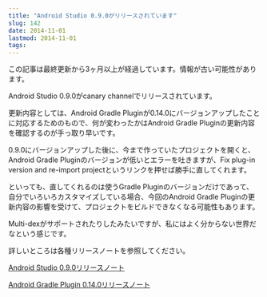```yaml
---
title: "Android Studio 0.9.0がリリースされています"
slug: 142
date: 2014-11-01
lastmod: 2014-11-01
tags: 
---
```


<div id="wppda_alert">この記事は最終更新から3ヶ月以上が経過しています。情報が古い可能性があります。</div><p>Android Studio 0.9.0がcanary channelでリリースされています。</p>
<p>更新内容としては、Android Gradle Pluginが0.14.0にバージョンアップしたことに対応するためのもので、何が変わったかはAndroid Gradle Pluginの更新内容を確認するのが手っ取り早いです。</p>
<p>0.9.0にバージョンアップした後に、今まで作っていたプロジェクトを開くと、Android Gradle Pluginのバージョンが低いとエラーを吐きますが、Fix plug-in version and re-import projectというリンクを押せば勝手に直してくれます。</p>
<p>といっても、直してくれるのは使うGradle Pluginのバージョンだけであって、自分でいろいろカスタマイズしている場合、今回のAndroid Gradle Pluginの更新内容の影響を受けて、プロジェクトをビルドできなくなる可能性もあります。</p>
<p>Multi-dexがサポートされたりしたみたいですが、私にはよく分からない世界だなという感じです。</p>
<p>詳しいところは各種リリースノートを参照してください。</p>
<p><a href="http://tools.android.com/recent/androidstudio090released">Android Studio 0.9.0リリースノート</a></p>
<p><a href="http://tools.android.com/tech-docs/new-build-system">Android Gradle Plugin 0.14.0リリースノート</a></p>

  